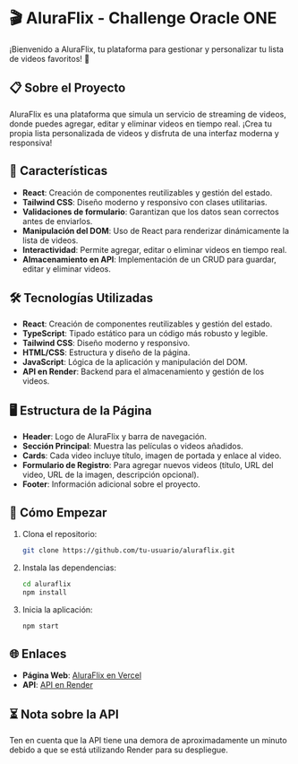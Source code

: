 # 🎬 AluraFlix - Challenge Oracle ONE
¡Bienvenido a AluraFlix, tu plataforma para gestionar y personalizar tu lista de videos favoritos! 🚀

## 📋 Sobre el Proyecto
AluraFlix es una plataforma que simula un servicio de streaming de videos, donde puedes agregar, editar y eliminar videos en tiempo real. ¡Crea tu propia lista personalizada de videos y disfruta de una interfaz moderna y responsiva!

## 🌟 Características
- **React**: Creación de componentes reutilizables y gestión del estado.
- **Tailwind CSS**: Diseño moderno y responsivo con clases utilitarias.
- **Validaciones de formulario**: Garantizan que los datos sean correctos antes de enviarlos.
- **Manipulación del DOM**: Uso de React para renderizar dinámicamente la lista de videos.
- **Interactividad**: Permite agregar, editar o eliminar videos en tiempo real.
- **Almacenamiento en API**: Implementación de un CRUD para guardar, editar y eliminar videos.

## 🛠️ Tecnologías Utilizadas
- **React**: Creación de componentes reutilizables y gestión del estado.
- **TypeScript**: Tipado estático para un código más robusto y legible.
- **Tailwind CSS**: Diseño moderno y responsivo.
- **HTML/CSS**: Estructura y diseño de la página.
- **JavaScript**: Lógica de la aplicación y manipulación del DOM.
- **API en Render**: Backend para el almacenamiento y gestión de los videos.

## 🖥️ Estructura de la Página
- **Header**: Logo de AluraFlix y barra de navegación.
- **Sección Principal**: Muestra las películas o videos añadidos.
- **Cards**: Cada video incluye título, imagen de portada y enlace al video.
- **Formulario de Registro**: Para agregar nuevos videos (título, URL del video, URL de la imagen, descripción opcional).
- **Footer**: Información adicional sobre el proyecto.

## 🚀 Cómo Empezar
1. Clona el repositorio:
    ```bash
    git clone https://github.com/tu-usuario/aluraflix.git
    ```
2. Instala las dependencias:
    ```bash
    cd aluraflix
    npm install
    ```
3. Inicia la aplicación:
    ```bash
    npm start
    ```
## 🌐 Enlaces
- **Página Web**: [AluraFlix en Vercel](#)
- **API**: [API en Render](#)

## ⏳ Nota sobre la API
Ten en cuenta que la API tiene una demora de aproximadamente un minuto debido a que se está utilizando Render para su despliegue.
